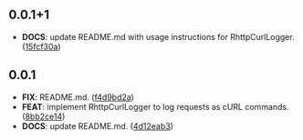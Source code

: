 ## 0.0.1+1

 - **DOCS**: update README.md with usage instructions for RhttpCurlLogger. ([15fcf30a](https://github.com/albinpk/rhttp_curl_logger/commit/15fcf30ac353d0bf1c1f0b5d6483275a4a796140))

## 0.0.1

 - **FIX**: README.md. ([f4d9bd2a](https://github.com/albinpk/rhttp_curl_logger/commit/f4d9bd2a2390d86e413a679c8ca9eb492ed4081f))
 - **FEAT**: implement RhttpCurlLogger to log requests as cURL commands. ([8bb2ce14](https://github.com/albinpk/rhttp_curl_logger/commit/8bb2ce146a3942e7ea97018bca0ce417bc497dca))
 - **DOCS**: update README.md. ([4d12eab3](https://github.com/albinpk/rhttp_curl_logger/commit/4d12eab3dba979199fa528ef1e567e5facafa3ab))

